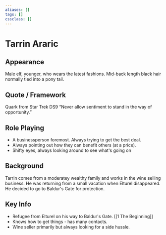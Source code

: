 ```yaml
---
aliases: []
tags: []
cssclass: []
---
```

# Tarrin Araric

## Appearance
Male elf, younger, who wears the latest fashions. Mid-back length black hair normally tied into a pony tail.

## Quote / Framework
Quark from Star Trek DS9
“Never allow sentiment to stand in the way of opportunity.”

## Role Playing
- A businessperson foremost. Always trying to get the best deal.
- Always pointing out how they can benefit others (at a price).
- Shifty eyes, always looking around to see what's going on

## Background
Tarrin comes from a moderatey wealthy family and works in the wine selling business. He was returning from a small vacation when Elturel disappeared. He decided to go to Baldur's Gate for protection.

## Key Info
- Refugee from Elturel on his way to Baldur's Gate. [[1 The Beginning]]
- Knows how to get things - has many contacts.
- Wine seller primarily but always looking for a side hussle.
